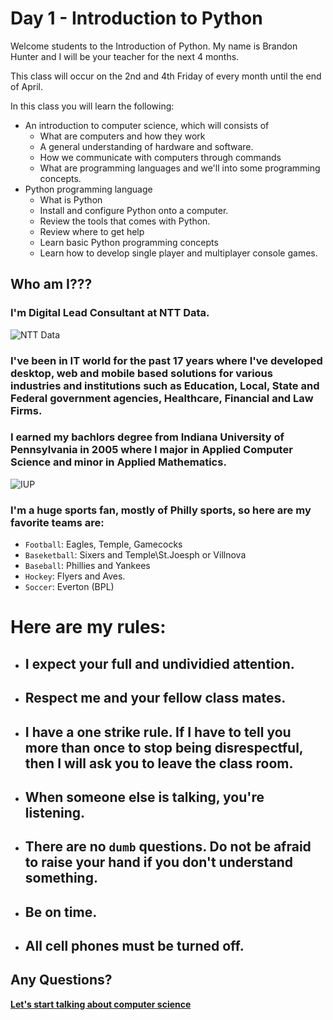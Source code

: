 # Day 1 - Introduction to Python

Welcome students to the Introduction of Python. My name is Brandon Hunter and I will be your teacher for the next 4 months.

This class will occur on the 2nd and 4th Friday of every month until the end of April.

In this class you will learn the following:
- An introduction to computer science, which will consists of
  - What are computers and how they work 
  - A general understanding of hardware and software.
  - How we communicate with computers through commands
  - What are programming languages and we'll into some programming concepts.
- Python programming language
  - What is Python
  - Install and configure Python onto a computer.
  - Review the tools that comes with Python.
  - Review where to get help
  - Learn basic Python programming concepts
  - Learn how to develop single player and multiplayer console games.
## Who am I???

### I'm Digital Lead Consultant at NTT Data.

![NTT Data](https://iconape.com/wp-content/files/xv/81087/svg/ntt-data-1.svg)

### I've been in IT world for the past 17 years where I've developed desktop, web and mobile based solutions for various industries and institutions such as Education, Local, State and Federal government agencies, Healthcare, Financial and Law Firms.  


### I earned my bachlors degree from Indiana University of Pennsylvania in 2005 where I major in Applied Computer Science and minor in Applied Mathematics.

![IUP](https://bloximages.newyork1.vip.townnews.com/indianagazette.com/content/tncms/assets/v3/editorial/c/9c/c9c8120a-806f-11e7-8c6c-0330a211fbd5/5990c6e74d3b3.image.jpg?resize=300%2C300)

### I'm a huge sports fan, mostly of Philly sports, so here are my  favorite teams are:
  - `Football`: Eagles, Temple, Gamecocks
  - `Baseketball`: Sixers and Temple\St.Joesph or Villnova
  - `Baseball`: Phillies and Yankees
  - `Hockey`: Flyers and Aves.
  - `Soccer`: Everton (BPL)
 
# Here are my rules:

- ## I expect your full and undividied attention.
- ## Respect me and your fellow class mates. 

- ## I have a one strike rule. If I have to tell you more than once to stop being disrespectful, then I will ask you to leave the class room.
- ## When someone else is talking, you're listening.
- ## There are no `dumb` questions. Do not be afraid to raise your hand if you don't understand something.

- ## Be on time. 
- ## All cell phones must be turned off.

## Any Questions?

[**Let's start talking about computer science**](https://github.com/brandonmichaelhunter/UMASAV/blob/beetle/Day1/CompSci.md)
